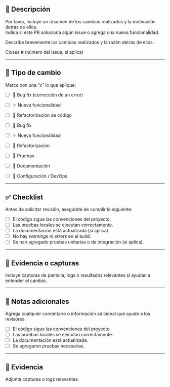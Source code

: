 ## 🧩 Descripción

Por favor, incluye un resumen de los cambios realizados y la motivación detrás de ellos.  
Indica si este PR soluciona algún issue o agrega una nueva funcionalidad.

Describe brevemente los cambios realizados y la razón detrás de ellos.


Closes # (número del issue, si aplica)

---

## 🧪 Tipo de cambio


Marca con una “x” lo que aplique:

- [ ] 🐛 Bug fix (corrección de un error)
- [ ] ✨ Nueva funcionalidad
- [ ] 🧹 Refactorización de código

- [ ] 🐛 Bug fix
- [ ] ✨ Nueva funcionalidad
- [ ] 🧹 Refactorización

- [ ] 🧪 Pruebas
- [ ] 📝 Documentación
- [ ] 🔧 Configuración / DevOps

---

## ✅ Checklist


Antes de solicitar revisión, asegúrate de cumplir lo siguiente:

- [ ] El código sigue las convenciones del proyecto.
- [ ] Las pruebas locales se ejecutan correctamente.
- [ ] La documentación está actualizada (si aplica).
- [ ] No hay *warnings* ni *errors* en el build.
- [ ] Se han agregado pruebas unitarias o de integración (si aplica).

---

## 📸 Evidencia o capturas

Incluye capturas de pantalla, logs o resultados relevantes si ayudan a entender el cambio.

---

## 🧠 Notas adicionales

Agrega cualquier comentario o información adicional que ayude a los revisores.

- [ ] El código sigue las convenciones del proyecto.
- [ ] Las pruebas locales se ejecutan correctamente.
- [ ] La documentación está actualizada.
- [ ] Se agregaron pruebas necesarias.

---

## 📸 Evidencia
Adjunta capturas o logs relevantes.


